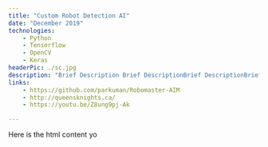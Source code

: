```yaml
---
title: "Custom Robot Detection AI"
date: "December 2019"
technologies: 
    - Python
    - Tensorflow
    - OpenCV
    - Keras
headerPic: ./sc.jpg
description: "Brief Description Brief DescriptionBrief DescriptionBrief DescriptionBrief DescriptionBrief DescriptionBrief DescriptionBrief DescriptionBrief DescriptionBrief DescriptionBrief DescriptionBrief DescriptionBrief DescriptionBrief DescriptionBrief DescriptionBrief DescriptionBrief DescriptionBrief Description"
links:
    - https://github.com/parkuman/Robomaster-AIM
    - http://queensknights.ca/
    - https://youtu.be/Z8ung9pj-Ak

---
```


Here is the html content yo
